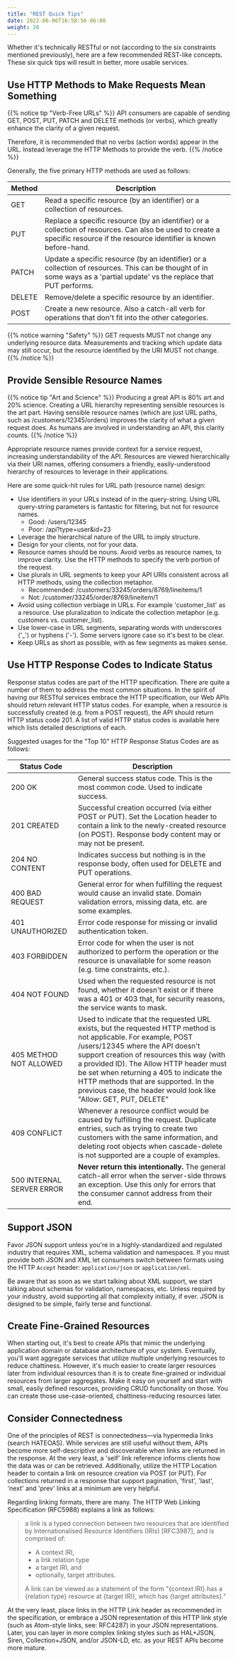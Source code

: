 ```yaml
---
title: "REST Quick Tips"
date: 2022-06-06T16:58:56-06:00
weight: 20
---
```

Whether it's technically RESTful or not (according to the six constraints mentioned previously), here are a few recommended REST-like concepts. These six quick tips will result in better, more usable services.

## Use HTTP Methods to Make Requests Mean Something
{{% notice tip "Verb-Free URLs" %}}
API consumers are capable of sending GET, POST, PUT, PATCH and DELETE methods (or verbs), which greatly enhance the clarity of a given request.

Therefore, it is recommended that no verbs (action words) appear in the URL. Instead leverage the HTTP Methods to provide the verb.
{{% /notice %}}

Generally, the five primary HTTP methods are used as follows:

| Method | Description |
| ---- | ----------- |
| GET  | Read a specific resource (by an identifier) or a collection of resources.|
| PUT  | Replace a specific resource (by an identifier) or a collection of resources. Can also be used to create a specific resource if the resource identifier is known before-hand.|
| PATCH | Update a specific resource (by an identifier) or a collection of resources. This can be thought of in some ways as a 'partial update' vs the replace that PUT performs.|
| DELETE | Remove/delete a specific resource by an identifier. |
| POST | Create a new resource. Also a catch-all verb for operations that don't fit into the other categories. |

{{% notice warning "Safety" %}}
GET requests MUST not change any underlying resource data. Measurements and tracking which update data may still occur, but the resource identified by the URI MUST not change.
{{% /notice %}}

## Provide Sensible Resource Names
{{% notice tip "Art and Science" %}}
Producing a great API is 80% art and 20% science. Creating a URL hierarchy representing sensible resources is the art part. Having sensible resource names (which are just URL paths, such as /customers/12345/orders) improves the clarity of what a given request does. As humans are involved in understanding an API, this clarity counts.
{{% /notice %}}

Appropriate resource names provide context for a service request, increasing understandability of the API. Resources are viewed hierarchically via their URI names, offering consumers a friendly, easily-understood hierarchy of resources to leverage in their applications.

Here are some quick-hit rules for URL path (resource name) design:
* Use identifiers in your URLs instead of in the query-string. Using URL query-string parameters is fantastic for filtering, but not for resource names.
    * Good: /users/12345
    * Poor: /api?type=user&id=23
* Leverage the hierarchical nature of the URL to imply structure.
* Design for your clients, not for your data.
* Resource names should be nouns. Avoid verbs as resource names, to improve clarity. Use the HTTP methods to specify the verb portion of the request.
* Use plurals in URL segments to keep your API URIs consistent across all HTTP methods, using the collection metaphor.
    * Recommended: /customers/33245/orders/8769/lineitems/1
    * Not: /customer/33245/order/8769/lineitem/1
* Avoid using collection verbiage in URLs. For example 'customer_list' as a resource. Use pluralization to indicate the collection metaphor (e.g. customers vs. customer_list).
* Use lower-case in URL segments, separating words with underscores ('_') or hyphens ('-'). Some servers ignore case so it's best to be clear.
* Keep URLs as short as possible, with as few segments as makes sense.

## Use HTTP Response Codes to Indicate Status
Response status codes are part of the HTTP specification. There are quite a number of them to address the most common situations. In the spirit of having our RESTful services embrace the HTTP specification, our Web APIs should return relevant HTTP status codes. For example, when a resource is successfully created (e.g. from a POST request), the API should return HTTP status code 201. A list of valid HTTP status codes is available here which lists detailed descriptions of each.

Suggested usages for the "Top 10" HTTP Response Status Codes are as follows:

| Status Code | Description |
| ----------- | ----------- |
| 200 OK      | General success status code. This is the most common code. Used to indicate success. |
| 201 CREATED | Successful creation occurred (via either POST or PUT). Set the Location header to contain a link to the newly-created resource (on POST). Response body content may or may not be present. |
| 204 NO CONTENT | Indicates success but nothing is in the response body, often used for DELETE and PUT operations. |
| 400 BAD REQUEST | General error for when fulfilling the request would cause an invalid state. Domain validation errors, missing data, etc. are some examples. |
| 401 UNAUTHORIZED | Error code response for missing or invalid authentication token. |
| 403 FORBIDDEN | Error code for when the user is not authorized to perform the operation or the resource is unavailable for some reason (e.g. time constraints, etc.). |
| 404 NOT FOUND | Used when the requested resource is not found, whether it doesn't exist or if there was a 401 or 403 that, for security reasons, the service wants to mask. |
| 405 METHOD NOT ALLOWED | Used to indicate that the requested URL exists, but the requested HTTP method is not applicable. For example, POST /users/12345 where the API doesn't support creation of resources this way (with a provided ID). The Allow HTTP header must be set when returning a 405 to indicate the HTTP methods that are supported. In the previous case, the header would look like "Allow: GET, PUT, DELETE" |
| 409 CONFLICT | Whenever a resource conflict would be caused by fulfilling the request. Duplicate entries, such as trying to create two customers with the same information, and deleting root objects when cascade-delete is not supported are a couple of examples. |
| 500 INTERNAL SERVER ERROR | __Never return this intentionally.__ The general catch-all error when the server-side throws an exception. Use this only for errors that the consumer cannot address from their end. |

## Support JSON
Favor JSON support unless you're in a highly-standardized and regulated industry that requires XML, schema validation and namespaces. If you must provide both JSON and XML let consumers switch between formats using the HTTP `Accept` header: `application/json` or `application/xml`.

Be aware that as soon as we start talking about XML support, we start talking about schemas for validation, namespaces, etc. Unless required by your industry, avoid supporting all that complexity initially, if ever. JSON is designed to be simple, fairly terse and functional.

## Create Fine-Grained Resources
When starting out, it's best to create APIs that mimic the underlying application domain or database architecture of your system. Eventually, you'll want aggregate services that utilize multiple underlying resources to reduce chattiness. However, it's much easier to create larger resources later from individual resources than it is to create fine-grained or individual resources from larger aggregates. Make it easy on yourself and start with small, easily defined resources, providing CRUD functionality on those. You can create those use-case-oriented, chattiness-reducing resources later.

## Consider Connectedness
One of the principles of REST is connectedness—via hypermedia links (search HATEOAS). While services are still useful without them, APIs become more self-descriptive and discoverable when links are returned in the response. At the very least, a 'self' link reference informs clients how the data was or can be retrieved. Additionally, utilize the HTTP Location header to contain a link on resource creation via POST (or PUT). For collections returned in a response that support pagination, 'first', 'last', 'next' and 'prev' links at a minimum are very helpful.

Regarding linking formats, there are many. The HTTP Web Linking Specification (RFC5988) explains a link as follows:

> a link is a typed connection between two resources that are identified by Internationalised Resource Identifiers (IRIs) [RFC3987], and is comprised of:
> * A context IRI,
> * a link relation type
> * a target IRI, and
> * optionally, target attributes.
>
> A link can be viewed as a statement of the form "{context IRI} has a {relation type} resource at {target IRI}, which has {target attributes}."

At the very least, place links in the HTTP Link header as recommended in the specification, or embrace a JSON representation of this HTTP link style (such as Atom-style links, see: RFC4287) in your JSON representations. Later, you can layer in more complex linking styles such as HAL+JSON, Siren, Collection+JSON, and/or JSON-LD, etc. as your REST APIs become more mature.